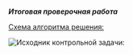 ***Итоговая проверочная работа***

[Схема алгоритма решения:](https://drive.google.com/file/d/1p3Ujv8Qxoujked9Ug6O-PhLOYWWsCvVh/view?usp=share_link)

![Исходник контрольной задачи:](https://gbcdn.mrgcdn.ru/uploads/asset/4312773/attachment/ed8c1f2c15da325114976e1c313ef5f8.png)


